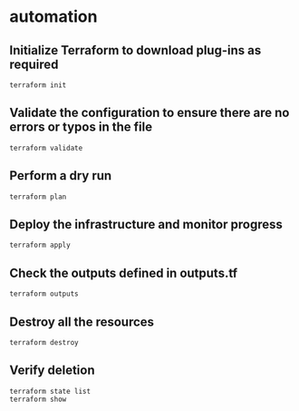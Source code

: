 # automation
## Initialize Terraform to download plug-ins as required 
```
terraform init
```
## Validate the configuration to ensure there are no errors or typos in the file 
```
terraform validate
```
## Perform a dry run 
```
terraform plan
```
## Deploy the infrastructure and monitor progress 
```
terraform apply
```
## Check the outputs defined in outputs.tf
```
terraform outputs
```
## Destroy all the resources
```
terraform destroy
```
## Verify deletion
```
terraform state list
terraform show
```

